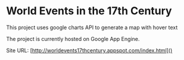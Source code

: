 World Events in the 17th Century
============================================

This project uses google charts API to generate a map with hover text

The project is currently hosted on Google App Engine.

Site URL: [http://worldevents17thcentury.appspot.com/index.html]()

